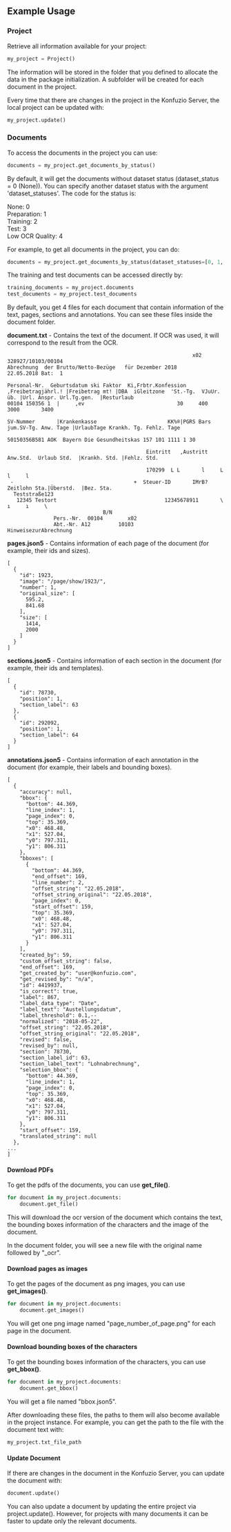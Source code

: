 ## Example Usage

### Project

Retrieve all information available for your project:

```python
my_project = Project()
```

The information will be stored in the folder that you defined to allocate the data in the package initialization.
A subfolder will be created for each document in the project.

Every time that there are changes in the project in the Konfuzio Server, the local project can be updated with:

```python
my_project.update()
```

### Documents

To access the documents in the project you can use:

```python
documents = my_project.get_documents_by_status()
```

By default, it will get the documents without dataset status (dataset_status = 0 (None)).
You can specify another dataset status with the argument 'dataset_statuses'. The code for the status is:

None: 0  
Preparation: 1  
Training: 2  
Test: 3  
Low OCR Quality: 4  

For example, to get all documents in the project, you can do:

```python
documents = my_project.get_documents_by_status(dataset_statuses=[0, 1, 2, 3, 4])
```

The training and test documents can be accessed directly by:

```python
training_documents = my_project.documents
test_documents = my_project.test_documents
```

By default, you get 4 files for each document that contain information of the text, pages, sections and annotations.
You can see these files inside the document folder.

**document.txt** - Contains the text of the document. If OCR was used, it will correspond to the result from the OCR.  

```
                                                            x02   328927/10103/00104
Abrechnung  der Brutto/Netto-Bezüge   für Dezember 2018                   22.05.2018 Bat:  1
 
Personal-Nr.  Geburtsdatum ski Faktor  Ki,Frbtr.Konfession  ‚Freibetragjährl.! |Freibetrag mt! |DBA  iGleitzone  'St.-Tg.  VJuUr. üb. |Url. Anspr. Url.Tg.gen.  |Resturlaub
00104 150356 1  |     ‚ev                              30     400  3000       3400
 
SV-Nummer       |Krankenkasse                       KK%®|PGRS Bars  jum.SV-Tg. Anw. Tage |UrlaubTage Krankh. Tg. Fehlz. Tage
                                             
50150356B581 AOK  Bayern Die Gesundheitskas 157 101 1111 1 30
 
                                             Eintritt   ‚Austritt     Anw.Std.  Urlaub Std.  |Krankh. Std. |Fehlz. Std.
                                             
                                             170299  L L       l     L     l     l
 -                                       +  Steuer-ID       IMrB?       Zeitlohn Sta.|Überstd.  |Bez. Sta.
  Teststraße123
   12345 Testort                                   12345678911       \     ı     ı     \
                               B/N
               Pers.-Nr.  00104        x02
               Abt.-Nr. A12         10103          HinweisezurAbrechnung
```

**pages.json5** - Contains information of each page of the document (for example, their ids and sizes).  

```
[
  {
    "id": 1923,
    "image": "/page/show/1923/",
    "number": 1,
    "original_size": [
      595.2,
      841.68
    ],
    "size": [
      1414,
      2000
    ]
  }
]
```

**sections.json5** - Contains information of each section in the document (for example, their ids and templates).   

```
[
  {
    "id": 78730,
    "position": 1,
    "section_label": 63
  },
  {
    "id": 292092,
    "position": 1,
    "section_label": 64
  }
]
```

**annotations.json5** - Contains information of each annotation in the document (for example, their labels and bounding boxes).

```
[
  {
    "accuracy": null,
    "bbox": {
      "bottom": 44.369,
      "line_index": 1,
      "page_index": 0,
      "top": 35.369,
      "x0": 468.48,
      "x1": 527.04,
      "y0": 797.311,
      "y1": 806.311
    },
    "bboxes": [
      {
        "bottom": 44.369,
        "end_offset": 169,
        "line_number": 2,
        "offset_string": "22.05.2018",
        "offset_string_original": "22.05.2018",
        "page_index": 0,
        "start_offset": 159,
        "top": 35.369,
        "x0": 468.48,
        "x1": 527.04,
        "y0": 797.311,
        "y1": 806.311
      }
    ],
    "created_by": 59,
    "custom_offset_string": false,
    "end_offset": 169,
    "get_created_by": "user@konfuzio.com",
    "get_revised_by": "n/a",
    "id": 4419937,
    "is_correct": true,
    "label": 867,
    "label_data_type": "Date",
    "label_text": "Austellungsdatum",
    "label_threshold": 0.1,--
    "normalized": "2018-05-22",
    "offset_string": "22.05.2018",
    "offset_string_original": "22.05.2018",
    "revised": false,
    "revised_by": null,
    "section": 78730,
    "section_label_id": 63,
    "section_label_text": "Lohnabrechnung",
    "selection_bbox": {
      "bottom": 44.369,
      "line_index": 1,
      "page_index": 0,
      "top": 35.369,
      "x0": 468.48,
      "x1": 527.04,
      "y0": 797.311,
      "y1": 806.311
    },
    "start_offset": 159,
    "translated_string": null
  },
...
]
```

#### Download PDFs
To get the pdfs of the documents, you can use **get_file()**.

```python
for document in my_project.documents:
    document.get_file()
```

This will download the ocr version of the document which contains the text, the bounding boxes 
information of the characters and the image of the document.

In the document folder, you will see a new file with the original name followed by "_ocr".

#### Download pages as images
To get the pages of the document as png images, you can use **get_images()**.

```python
for document in my_project.documents:
    document.get_images()
```

You will get one png image named "page_number_of_page.png" for each page in the document.

#### Download bounding boxes of the characters
To get the bounding boxes information of the characters, you can use **get_bbox()**.

```python
for document in my_project.documents:
    document.get_bbox()
```

You will get a file named "bbox.json5".

After downloading these files, the paths to them will also become available in the project instance.
For example, you can get the path to the file with the document text with:

```python
my_project.txt_file_path
```

#### Update Document
If there are changes in the document in the Konfuzio Server, you can update the document with:

```python
document.update()
```

You can also update a document by updating the entire project via project.update().
However, for projects with many documents it can be faster to update only the relevant documents.
